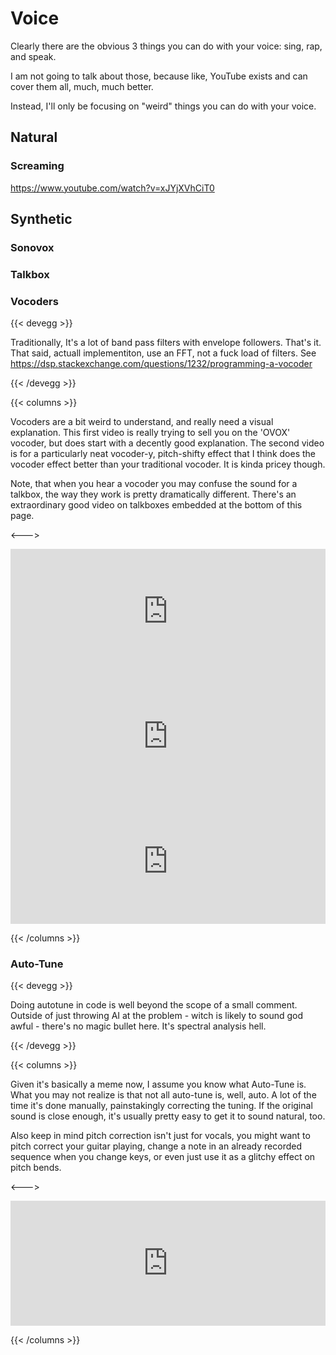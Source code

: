 # Voice

Clearly there are the obvious 3 things you can do with your voice: sing, rap, and speak.

I am not going to talk about those, because like, YouTube exists and can cover them all, much, much better.

Instead, I'll only be focusing on "weird" things you can do with your voice.

## Natural

### Screaming

https://www.youtube.com/watch?v=xJYjXVhCiT0

## Synthetic

### Sonovox

### Talkbox

### Vocoders

{{< devegg >}}

Traditionally, It's a lot of band pass filters with envelope followers. That's it. That said, actuall implementiton, use an FFT, not a fuck load of filters. See https://dsp.stackexchange.com/questions/1232/programming-a-vocoder

{{< /devegg >}}

{{< columns >}}

Vocoders are a bit weird to understand, and really need a visual explanation. This first video is really trying to sell you on the 'OVOX' vocoder, but does start with a decently good explanation. The second video is for a particularly neat vocoder-y, pitch-shifty effect that I think does the vocoder effect better than your traditional vocoder. It is kinda pricey though.

Note, that when you hear a vocoder you may confuse the sound for a talkbox, the way they work is pretty dramatically different. There's an extraordinary good video on talkboxes embedded at the bottom of this page.

<--->

<iframe width="100%" height="200" src="https://www.youtube.com/embed/sGNVpT1T9h0" title="YouTube video player" frameborder="0" allow="accelerometer; autoplay; clipboard-write; encrypted-media; gyroscope; picture-in-picture" allowfullscreen></iframe>

<iframe width="100%" height="200" src="https://www.youtube.com/embed/5c4-0eXl8fQ" title="YouTube video player" frameborder="0" allow="accelerometer; autoplay; clipboard-write; encrypted-media; gyroscope; picture-in-picture" allowfullscreen></iframe>

<iframe width="100%" height="200" src="https://www.youtube.com/embed/hDJYW86ydSQ" title="Vocoder Vibe Check: Arturia Minifreak" frameborder="0" allow="accelerometer; autoplay; clipboard-write; encrypted-media; gyroscope; picture-in-picture; web-share" referrerpolicy="strict-origin-when-cross-origin" allowfullscreen></iframe>

{{< /columns >}}

### Auto-Tune

{{< devegg >}}

Doing autotune in code is well beyond the scope of a small comment. Outside of just throwing AI at the problem - witch is likely to sound god awful - there's no magic bullet here. It's spectral analysis hell.

{{< /devegg >}}

{{< columns >}}

Given it's basically a meme now, I assume you know what Auto-Tune is. What you may not realize is that not all auto-tune is, well, auto. A lot of the time it's done manually, painstakingly correcting the tuning. If the original sound is close enough, it's usually pretty easy to get it to sound natural, too.

Also keep in mind pitch correction isn't just for vocals, you might want to pitch correct your guitar playing, change a note in an already recorded sequence when you change keys, or even just use it as a glitchy effect on pitch bends.

<--->

<iframe width="100%" height="200" src="https://www.youtube.com/embed/j19LVK9SND0" title="YouTube video player" frameborder="0" allow="accelerometer; autoplay; clipboard-write; encrypted-media; gyroscope; picture-in-picture" allowfullscreen></iframe>

{{< /columns >}}